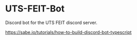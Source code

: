 # UTS-FEIT-Bot

Discord bot for the UTS FEIT discord server.

https://sabe.io/tutorials/how-to-build-discord-bot-typescript
